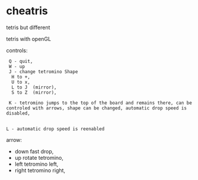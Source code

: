 # cheatris
tetris but different

tetris with openGL

controls:

     Q - quit,
     W - up
     J - change tetromino Shape
      H to +,
      U to x,
      L to J  (mirror),
      S to Z  (mirror),
      
     K - tetromino jumps to the top of the board and remains there, can be controled with arrows, shape can be changed, automatic drop speed is disabled, 
 
 
    L - automatic drop speed is reenabled 

arrow:
  - down    fast drop,
  - up      rotate tetromino,
  - left    tetromino left,
  - right   tetromino right,
  
  
